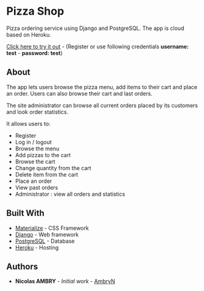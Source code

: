 # Pizza Shop

Pizza ordering service using Django and PostgreSQL. The app is cloud based on Heroku.

[Click here to try it out](https://pizza-shop-an.herokuapp.com/) - (Register or use following credentials **username: test** - **password: test**)

## About

The app lets users browse the pizza menu, add items to their cart and place an order. Users can also browse their cart and last orders.

The site administrator can browse all current orders placed by its customers and look order statistics.

It allows users to:
* Register
* Log in / logout
* Browse the menu
* Add pizzas to the cart
* Browse the cart
* Change quantity from the cart
* Delete item from the cart
* Place an order
* View past orders
* Administrator : view all orders and statistics


## Built With

* [Materialize](https://materializecss.com) - CSS Framework
* [Django](https://www.djangoproject.com/) - Web framework 
* [PostgreSQL](https://www.postgresql.org/) - Database
* [Heroku](https://www.heroku.com/) - Hosting

## Authors

* **Nicolas AMBRY** - *Initial work* - [AmbryN](https://github.com/AmbryN)